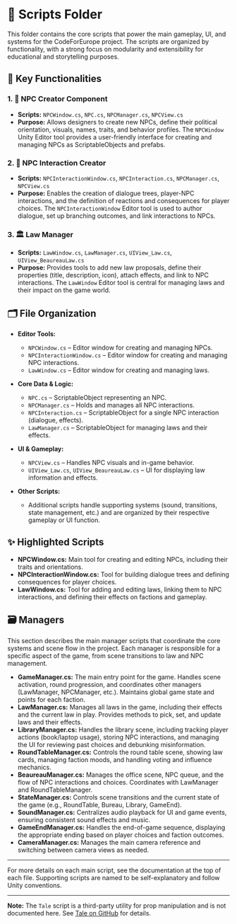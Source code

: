 # 📜 Scripts Folder

This folder contains the core scripts that power the main gameplay, UI, and systems for the CodeForEurope project. The scripts are organized by functionality, with a strong focus on modularity and extensibility for educational and storytelling purposes.

## 🧩 Key Functionalities

### 1. 🔧 NPC Creator Component
- **Scripts:** `NPCWindow.cs`, `NPC.cs`, `NPCManager.cs`, `NPCView.cs`
- **Purpose:** Allows designers to create new NPCs, define their political orientation, visuals, names, traits, and behavior profiles. The `NPCWindow` Unity Editor tool provides a user-friendly interface for creating and managing NPCs as ScriptableObjects and prefabs.

### 2. 💬 NPC Interaction Creator
- **Scripts:** `NPCInteractionWindow.cs`, `NPCInteraction.cs`, `NPCManager.cs`, `NPCView.cs`
- **Purpose:** Enables the creation of dialogue trees, player-NPC interactions, and the definition of reactions and consequences for player choices. The `NPCInteractionWindow` Editor tool is used to author dialogue, set up branching outcomes, and link interactions to NPCs.

### 3. 🏛️ Law Manager
- **Scripts:** `LawWindow.cs`, `LawManager.cs`, `UIView_Law.cs`, `UIView_BeaureauLaw.cs`
- **Purpose:** Provides tools to add new law proposals, define their properties (title, description, icon), attach effects, and link to NPC interactions. The `LawWindow` Editor tool is central for managing laws and their impact on the game world.

## 🗂️ File Organization

- **Editor Tools:**
  - `NPCWindow.cs` – Editor window for creating and managing NPCs.
  - `NPCInteractionWindow.cs` – Editor window for creating and managing NPC interactions.
  - `LawWindow.cs` – Editor window for creating and managing laws.

- **Core Data & Logic:**
  - `NPC.cs` – ScriptableObject representing an NPC.
  - `NPCManager.cs` – Holds and manages all NPC interactions.
  - `NPCInteraction.cs` – ScriptableObject for a single NPC interaction (dialogue, effects).
  - `LawManager.cs` – ScriptableObject for managing laws and their effects.

- **UI & Gameplay:**
  - `NPCView.cs` – Handles NPC visuals and in-game behavior.
  - `UIView_Law.cs`, `UIView_BeaureauLaw.cs` – UI for displaying law information and effects.

- **Other Scripts:**
  - Additional scripts handle supporting systems (sound, transitions, state management, etc.) and are organized by their respective gameplay or UI function.

## ✨ Highlighted Scripts

- **NPCWindow.cs:** Main tool for creating and editing NPCs, including their traits and orientations.
- **NPCInteractionWindow.cs:** Tool for building dialogue trees and defining consequences for player choices.
- **LawWindow.cs:** Tool for adding and editing laws, linking them to NPC interactions, and defining their effects on factions and gameplay.

## 🗃️ Managers

This section describes the main manager scripts that coordinate the core systems and scene flow in the project. Each manager is responsible for a specific aspect of the game, from scene transitions to law and NPC management.

- **GameManager.cs:** The main entry point for the game. Handles scene activation, round progression, and coordinates other managers (LawManager, NPCManager, etc.). Maintains global game state and points for each faction.
- **LawManager.cs:** Manages all laws in the game, including their effects and the current law in play. Provides methods to pick, set, and update laws and their effects.
- **LibraryManager.cs:** Handles the library scene, including tracking player actions (book/laptop usage), storing NPC interactions, and managing the UI for reviewing past choices and debunking misinformation.
- **RoundTableManager.cs:** Controls the round table scene, showing law cards, managing faction moods, and handling voting and influence mechanics.
- **BeaureauManager.cs:** Manages the office scene, NPC queue, and the flow of NPC interactions and choices. Coordinates with LawManager and RoundTableManager.
- **StateManager.cs:** Controls scene transitions and the current state of the game (e.g., RoundTable, Bureau, Library, GameEnd).
- **SoundManager.cs:** Centralizes audio playback for UI and game events, ensuring consistent sound effects and music.
- **GameEndManager.cs:** Handles the end-of-game sequence, displaying the appropriate ending based on player choices and faction outcomes.
- **CameraManager.cs:** Manages the main camera reference and switching between camera views as needed.

---

For more details on each main script, see the documentation at the top of each file. Supporting scripts are named to be self-explanatory and follow Unity conventions.

---

**Note:** The `Tale` script is a third-party utility for prop manipulation and is not documented here. See [Tale on GitHub](https://github.com/deprimus/Tale) for details.
